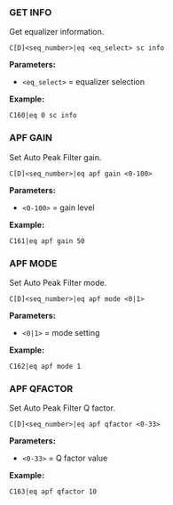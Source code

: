 ### GET INFO

Get equalizer information.

```
C[D]<seq_number>|eq <eq_select> sc info
```

**Parameters:**
- `<eq_select>` = equalizer selection

**Example:**
```
C160|eq 0 sc info
```

### APF GAIN

Set Auto Peak Filter gain.

```
C[D]<seq_number>|eq apf gain <0-100>
```

**Parameters:**
- `<0-100>` = gain level

**Example:**
```
C161|eq apf gain 50
```

### APF MODE

Set Auto Peak Filter mode.

```
C[D]<seq_number>|eq apf mode <0|1>
```

**Parameters:**
- `<0|1>` = mode setting

**Example:**
```
C162|eq apf mode 1
```

### APF QFACTOR

Set Auto Peak Filter Q factor.

```
C[D]<seq_number>|eq apf qfactor <0-33>
```

**Parameters:**
- `<0-33>` = Q factor value

**Example:**
```
C163|eq apf qfactor 10
```